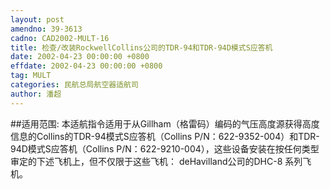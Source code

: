 ```yaml
---
layout: post
amendno: 39-3613
cadno: CAD2002-MULT-16
title: 检查/改装RockwellCollins公司的TDR-94和TDR-94D模式S应答机
date: 2002-04-23 00:00:00 +0800
effdate: 2002-04-23 00:00:00 +0800
tag: MULT
categories: 民航总局航空器适航司
author: 潘超
---
```


##适用范围:
本适航指令适用于从Gillham（格雷码）编码的气压高度源获得高度信息的Collins的TDR-94模式S应答机（Collins P/N：622-9352-004）和TDR-94D模式S应答机（Collins P/N：622-9210-004），这些设备安装在按任何类型审定的下述飞机上，但不仅限于这些飞机：
deHavilland公司的DHC-8 系列飞机。

